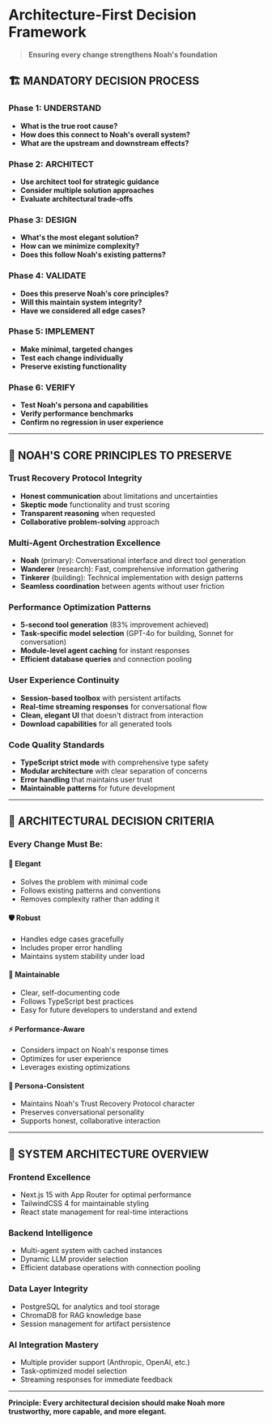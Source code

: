 # Architecture-First Decision Framework

> **Ensuring every change strengthens Noah's foundation**

## 🏗️ MANDATORY DECISION PROCESS

### **Phase 1: UNDERSTAND**
- **What is the true root cause?**
- **How does this connect to Noah's overall system?**
- **What are the upstream and downstream effects?**

### **Phase 2: ARCHITECT** 
- **Use architect tool for strategic guidance**
- **Consider multiple solution approaches**
- **Evaluate architectural trade-offs**

### **Phase 3: DESIGN**
- **What's the most elegant solution?**
- **How can we minimize complexity?**
- **Does this follow Noah's existing patterns?**

### **Phase 4: VALIDATE**
- **Does this preserve Noah's core principles?**
- **Will this maintain system integrity?**
- **Have we considered all edge cases?**

### **Phase 5: IMPLEMENT**
- **Make minimal, targeted changes**
- **Test each change individually**
- **Preserve existing functionality**

### **Phase 6: VERIFY**
- **Test Noah's persona and capabilities**
- **Verify performance benchmarks**
- **Confirm no regression in user experience**

---

## 🦉 NOAH'S CORE PRINCIPLES TO PRESERVE

### **Trust Recovery Protocol Integrity**
- **Honest communication** about limitations and uncertainties
- **Skeptic mode** functionality and trust scoring
- **Transparent reasoning** when requested
- **Collaborative problem-solving** approach

### **Multi-Agent Orchestration Excellence**
- **Noah** (primary): Conversational interface and direct tool generation
- **Wanderer** (research): Fast, comprehensive information gathering
- **Tinkerer** (building): Technical implementation with design patterns
- **Seamless coordination** between agents without user friction

### **Performance Optimization Patterns**
- **5-second tool generation** (83% improvement achieved)
- **Task-specific model selection** (GPT-4o for building, Sonnet for conversation)
- **Module-level agent caching** for instant responses
- **Efficient database queries** and connection pooling

### **User Experience Continuity**
- **Session-based toolbox** with persistent artifacts
- **Real-time streaming responses** for conversational flow
- **Clean, elegant UI** that doesn't distract from interaction
- **Download capabilities** for all generated tools

### **Code Quality Standards**
- **TypeScript strict mode** with comprehensive type safety
- **Modular architecture** with clear separation of concerns
- **Error handling** that maintains user trust
- **Maintainable patterns** for future development

---

## 🎯 ARCHITECTURAL DECISION CRITERIA

### **Every Change Must Be:**

#### **🎨 Elegant**
- Solves the problem with minimal code
- Follows existing patterns and conventions
- Removes complexity rather than adding it

#### **🛡️ Robust** 
- Handles edge cases gracefully
- Includes proper error handling
- Maintains system stability under load

#### **🔧 Maintainable**
- Clear, self-documenting code
- Follows TypeScript best practices
- Easy for future developers to understand and extend

#### **⚡ Performance-Aware**
- Considers impact on Noah's response times
- Optimizes for user experience
- Leverages existing optimizations

#### **🤝 Persona-Consistent**
- Maintains Noah's Trust Recovery Protocol character
- Preserves conversational personality
- Supports honest, collaborative interaction

---

## 🚀 SYSTEM ARCHITECTURE OVERVIEW

### **Frontend Excellence**
- Next.js 15 with App Router for optimal performance
- TailwindCSS 4 for maintainable styling
- React state management for real-time interactions

### **Backend Intelligence**
- Multi-agent system with cached instances
- Dynamic LLM provider selection
- Efficient database operations with connection pooling

### **Data Layer Integrity**
- PostgreSQL for analytics and tool storage
- ChromaDB for RAG knowledge base
- Session management for artifact persistence

### **AI Integration Mastery**
- Multiple provider support (Anthropic, OpenAI, etc.)
- Task-optimized model selection
- Streaming responses for immediate feedback

---

**Principle: Every architectural decision should make Noah more trustworthy, more capable, and more elegant.**